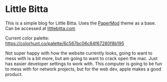 # Little Bitta

This is a simple blog for Little Bitta. Uses the [PaperMod](https://adityatelange.github.io/hugo-PaperMod/) theme as a base. Can be accessed at [littlebitta.com](https://littlebitta.com)

Current color palette: https://colorhunt.co/palette/6c567bc06c84f67280f8b195

Not super happy with how the website currently looks, going to want to mess with is a bit more, but am going to want to crack open the mac. Just has easier developer settings to work with. This computer is going to be fun to mess with for network projects, but for the web dev, apple makes a good product.
